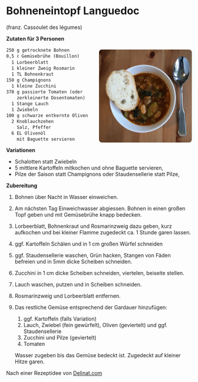 Bohneneintopf Languedoc
=======================

(franz. Cassoulet des légumes)

<img align='right' style="margin:5ex 0 1ex 1em;border-radius:8px" width="50%" src="images/Bohneneintop_Languedoc.jpg">
   
**Zutaten für 3 Personen**

```
250 g getrocknete Bohnen
0,5 ℓ Gemüsebrühe (Bouillon)
  1 Lorbeerblatt
  1 kleiner Zweig Rosmarin
  1 TL Bohnenkraut
150 g Champignons  
  1 kleine Zucchini
370 g passierte Tomaten (oder 
    zerkleinerte Dosentomaten)
  1 Stange Lauch
  1 Zwiebeln 
100 g schwarze entkernte Oliven
  2 Knoblauchzehen
    Salz, Pfeffer
  6 EL Olivenöl
    mit Baguette servieren 
```

**Variationen**

 - Schalotten statt Zwiebeln  
 - 5 mittlere Kartoffeln mitkochen und ohne Baguette servieren,  
 - Pilze der Saison statt Champignons oder Staudensellerie statt Pilze,  
 
**Zubereitung**

1. Bohnen über Nacht in Wasser einweichen.
2. Am nächsten Tag Einweichwasser abgiessen. Bohnen in einen großen Topf geben und mit Gemüsebrühe knapp bedecken.
3. Lorbeerblatt, Bohnenkraut und Rosmarinzweig dazu geben, kurz aufkochen und bei kleiner Flamme zugedeckt ca. 1 Stunde garen lassen.
4. ggf. Kartoffeln Schälen und in 1 cm großen Würfel schneiden
5. ggf. Staudensellerie waschen, Grün hacken, Stangen von Fäden befreien und in 5mm dicke Scheiben schneiden.
6. Zucchini in 1 cm dicke Scheiben schneiden, viertelen, beiseite stellen.
7. Lauch waschen, putzen und in Scheiben schneiden.
8. Rosmarinzweig und Lorbeerblatt entfernen.
9. Das restliche Gemüse entsprechend der Gardauer hinzufügen:
   1. ggf. Kartoffeln (falls Variation)
   2. Lauch, Zwiebel (fein gewürfelt), Oliven (geviertelt) und ggf. Staudensellerie
   3. Zucchini und Pilze (geviertelt)
   4. Tomaten
   
   Wasser zugeben bis das Gemüse bedeckt ist. Zugedeckt auf kleiner Hitze garen. 

Nach einer Rezeptidee von [Delinat.com](https://www.delinat.com/rezept.html?DStextrezept7=183)
